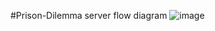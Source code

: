 #Prison-Dilemma server flow diagram
![image](https://github.com/user-attachments/assets/b4c68b00-92aa-438c-88f7-27b11c1af915)
